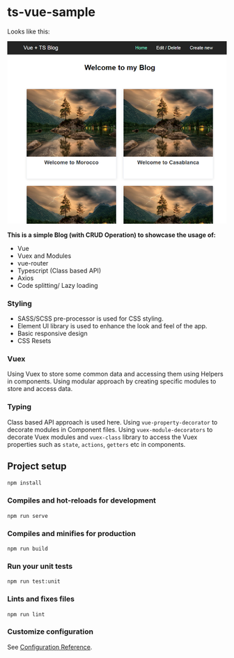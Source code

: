 # ts-vue-sample

Looks like this:

![alt tag](ts_vue_app.png)

**This is a simple Blog (with CRUD Operation) to showcase the usage of:**

- Vue
- Vuex and Modules
- vue-router
- Typescript (Class based API)
- Axios
- Code splitting/ Lazy loading

### Styling

- SASS/SCSS pre-processor is used for CSS styling.
- Element UI library is used to enhance the look and feel of the app.
- Basic responsive design
- CSS Resets

### Vuex

Using Vuex to store some common data and accessing them using Helpers in components. Using modular approach by creating specific modules to store and access data.

### Typing

Class based API approach is used here. Using `vue-property-decorator` to decorate modules in Component files.
Using `vuex-module-decorators` to decorate Vuex modules and `vuex-class` library to access the Vuex properties such as `state`, `actions`, `getters` etc in components.

## Project setup

```
npm install
```

### Compiles and hot-reloads for development

```
npm run serve
```

### Compiles and minifies for production

```
npm run build
```

### Run your unit tests

```
npm run test:unit
```

### Lints and fixes files

```
npm run lint
```

### Customize configuration

See [Configuration Reference](https://cli.vuejs.org/config/).
